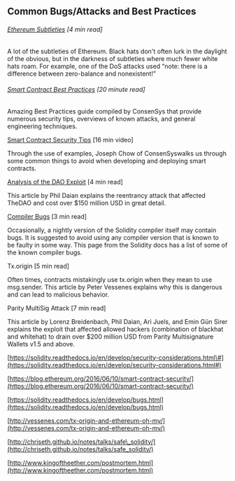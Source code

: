 ## Common Bugs/Attacks and Best Practices

###### [Ethereum Subtleties](https://github.com/ethereum/wiki/wiki/subtleties) \[4 min read\]

A lot of the subtleties of Ethereum. Black hats don't often lurk in the daylight of the obvious, but in the darkness of subtleties where much fewer white hats roam. For example, one of the DoS attacks used “note: there is a difference between zero-balance and nonexistent!”

###### [Smart Contract Best Practices](https://github.com/ConsenSys/smart-contract-best-practices) \[20 minute read\]

Amazing Best Practices guide compiled by ConsenSys that provide numerous security tips, overviews of known attacks, and general engineering techniques.

[Smart Contract Security Tips](https://www.youtube.com/watch?v=_pqDAMRwkzY) \[16 min video\]

Through the use of examples, Joseph Chow of ConsenSyswalks us through some common things to avoid when developing and deploying smart contracts.

[Analysis of the DAO Exploit](http://hackingdistributed.com/2016/06/18/analysis-of-the-dao-exploit/) \[4 min read\]

This article by Phil Daian explains the reentrancy attack that affected TheDAO and cost over $150 million USD in great detail.

[Compiler Bugs](https://solidity.readthedocs.io/en/develop/bugs.html) \[3 min read\]

Occasionally, a nightly version of the Solidity compiler itself may contain bugs. It is suggested to avoid using any compiler version that is known to be faulty in some way.  This page from the Solidity docs has a list of some of the known compiler bugs.

Tx.origin \[5 min read\]

Often times, contracts mistakingly use tx.origin when they mean to use msg.sender.  This article by Peter Vessenes explains why this is dangerous and can lead to malicious behavior.

Parity MultiSig Attack \[7 min read\]

This article by Lorenz Breidenbach, Phil Daian, Ari Juels, and Emin Gün Sirer explains the exploit that affected allowed hackers \(combination of blackhat and whitehat\) to drain over $200 million USD from Parity Multisignature Wallets v1.5 and above.

[https://solidity.readthedocs.io/en/develop/security-considerations.html\#](https://solidity.readthedocs.io/en/develop/security-considerations.html#)

[https://blog.ethereum.org/2016/06/10/smart-contract-security/](https://blog.ethereum.org/2016/06/10/smart-contract-security/)

[https://solidity.readthedocs.io/en/develop/bugs.html](https://solidity.readthedocs.io/en/develop/bugs.html)

[http://vessenes.com/tx-origin-and-ethereum-oh-my/](http://vessenes.com/tx-origin-and-ethereum-oh-my/)

[http://chriseth.github.io/notes/talks/safe\_solidity/](http://chriseth.github.io/notes/talks/safe_solidity/)

[http://www.kingoftheether.com/postmortem.html](http://www.kingoftheether.com/postmortem.html)

